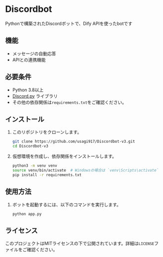 # Discordbot

Pythonで構築されたDiscordボットで、Dify APIを使ったbotです

## 機能

- メッセージの自動応答
- APIとの連携機能

## 必要条件

- Python 3.8以上
- [Discord.py](https://github.com/Rapptz/discord.py) ライブラリ
- その他の依存関係は`requirements.txt`をご確認ください。

## インストール

1. このリポジトリをクローンします。

    ```bash
    git clone https://github.com/usagi917/Discordbot-v3.git
    cd Discordbot-v3
    ```

2. 仮想環境を作成し、依存関係をインストールします。

    ```bash
    python3 -m venv venv
    source venv/bin/activate  # Windowsの場合は `venv\Scripts\activate`
    pip install -r requirements.txt
    ```


## 使用方法

1. ボットを起動するには、以下のコマンドを実行します。

    ```bash
    python app.py
    ```

## ライセンス

このプロジェクトはMITライセンスの下で公開されています。詳細は`LICENSE`ファイルをご確認ください。
